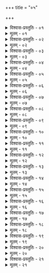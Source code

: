 +++
title = "०५"

+++


<details><summary>विश्वास-प्रस्तुतिः - ०१</summary>

०१  तपस्यम् अपोवगाहनम् ॥ [k: तपस्यम् अवगाहनम्]
</details>

<details><summary>मूलम् - ०१</summary>

०१  तपस्यम् अपोवगाहनम् ॥ [k: तपस्यम् अवगाहनम्]
</details>

<details><summary>विश्वास-प्रस्तुतिः - ०२</summary>

०२  देवतास् तर्पयित्वा पितृतर्पणम् ॥
</details>

<details><summary>मूलम् - ०२</summary>

०२  देवतास् तर्पयित्वा पितृतर्पणम् ॥
</details>

<details><summary>विश्वास-प्रस्तुतिः - ०३</summary>

०३  अनुतीर्थम् अप उत्सिञ्चति । ऊर्जं वहन्तीर् इति ॥ [k: उत्सिञ्चेद्]
</details>

<details><summary>मूलम् - ०३</summary>

०३  अनुतीर्थम् अप उत्सिञ्चति । ऊर्जं वहन्तीर् इति ॥ [k: उत्सिञ्चेद्]
</details>

<details><summary>विश्वास-प्रस्तुतिः - ०४</summary>

०४  अथाप्य् उदाहरन्ति ।  
स्रवन्तीष्व् अनिरुद्धासु त्रयो वर्णा द्विजातयः ।  
प्रातरुत्थाय कुर्वीरन्देवऋषिपितृतर्पणम् ॥ [k: प्रातरुत्थायाय]
</details>

<details><summary>मूलम् - ०४</summary>

०४  अथाप्य् उदाहरन्ति ।  
स्रवन्तीष्व् अनिरुद्धासु त्रयो वर्णा द्विजातयः ।  
प्रातरुत्थाय कुर्वीरन्देवऋषिपितृतर्पणम् ॥ [k: प्रातरुत्थायाय]
</details>

<details><summary>विश्वास-प्रस्तुतिः - ०५</summary>

०५  निरुद्धासु न कुर्वीरन्न् अंशभाक् तत्र सेतुकृत् ॥
</details>

<details><summary>मूलम् - ०५</summary>

०५  निरुद्धासु न कुर्वीरन्न् अंशभाक् तत्र सेतुकृत् ॥
</details>

<details><summary>विश्वास-प्रस्तुतिः - ०६</summary>

०६  तस्मात् परकृतान् सेतून् कूपांश् च परिवर्जयेद् इति ॥
</details>

<details><summary>मूलम् - ०६</summary>

०६  तस्मात् परकृतान् सेतून् कूपांश् च परिवर्जयेद् इति ॥
</details>

<details><summary>विश्वास-प्रस्तुतिः - ०७</summary>

०७  अथाप्य् उदाहरन्ति ।  
उद्धृत्य वापि त्रीन् पिण्डान् कुर्याद् आपत्सु नो सदा ।  
निरुद्धासु तु मृत्पिण्डान् कूपात् त्रीन् अब्घटांस् तथा ॥ इति ॥
</details>

<details><summary>मूलम् - ०७</summary>

०७  अथाप्य् उदाहरन्ति ।  
उद्धृत्य वापि त्रीन् पिण्डान् कुर्याद् आपत्सु नो सदा ।  
निरुद्धासु तु मृत्पिण्डान् कूपात् त्रीन् अब्घटांस् तथा ॥ इति ॥
</details>

<details><summary>विश्वास-प्रस्तुतिः - ०८</summary>

०८  बहुप्रतिग्राह्यस्याप्रतिग्राह्यस्य वा प्रतिगृह्यायाज्यं वायाजयित्वानाश्यान्नस्य वान्नम् अशित्वा तरत्समन्दीयं जपेद् इति ॥ [k: बहुप्रतिग्राह्यस्य प्रतिगृह्याप्रतिग्राह्यस्य वा]
</details>

<details><summary>मूलम् - ०८</summary>

०८  बहुप्रतिग्राह्यस्याप्रतिग्राह्यस्य वा प्रतिगृह्यायाज्यं वायाजयित्वानाश्यान्नस्य वान्नम् अशित्वा तरत्समन्दीयं जपेद् इति ॥ [k: बहुप्रतिग्राह्यस्य प्रतिगृह्याप्रतिग्राह्यस्य वा]
</details>

<details><summary>विश्वास-प्रस्तुतिः - ०९</summary>

०९  अथाप्य् उदाहरन्ति ।  
गुरुसंकरिणश् चैव शिष्यसंकरिणश् च ये ।  
आहारमन्त्रसंकीर्णा दीर्घं तम उपासते ॥ इति ॥
</details>

<details><summary>मूलम् - ०९</summary>

०९  अथाप्य् उदाहरन्ति ।  
गुरुसंकरिणश् चैव शिष्यसंकरिणश् च ये ।  
आहारमन्त्रसंकीर्णा दीर्घं तम उपासते ॥ इति ॥
</details>

<details><summary>विश्वास-प्रस्तुतिः - १०</summary>

१०  अथ स्नातकव्रतानि ॥
</details>

<details><summary>मूलम् - १०</summary>

१०  अथ स्नातकव्रतानि ॥
</details>

<details><summary>विश्वास-प्रस्तुतिः - ११</summary>

११  सायं प्रातर् यद् अशनीयं स्यात् तेनान्नेन वैश्वदेवंबलिम् उपहृत्य ब्राह्मणक्षत्रियविट्शूद्रान् अभ्यागतान् यथाशक्तिपूजयेत् ॥
</details>

<details><summary>मूलम् - ११</summary>

११  सायं प्रातर् यद् अशनीयं स्यात् तेनान्नेन वैश्वदेवंबलिम् उपहृत्य ब्राह्मणक्षत्रियविट्शूद्रान् अभ्यागतान् यथाशक्तिपूजयेत् ॥
</details>

<details><summary>विश्वास-प्रस्तुतिः - १२</summary>

१२  यदि बहूनां न शक्नुयाद् एकस्मै गुणवते दद्यात् ॥
</details>

<details><summary>मूलम् - १२</summary>

१२  यदि बहूनां न शक्नुयाद् एकस्मै गुणवते दद्यात् ॥
</details>

<details><summary>विश्वास-प्रस्तुतिः - १३</summary>

१३  यो वा प्रथमम् उपगतः स्यात् ॥ [k: उपागतः]
</details>

<details><summary>मूलम् - १३</summary>

१३  यो वा प्रथमम् उपगतः स्यात् ॥ [k: उपागतः]
</details>

<details><summary>विश्वास-प्रस्तुतिः - १४</summary>

१४  शूद्रश् चेद् आगतस् तं कर्मणि नियुञ्ज्यात् ॥
</details>

<details><summary>मूलम् - १४</summary>

१४  शूद्रश् चेद् आगतस् तं कर्मणि नियुञ्ज्यात् ॥
</details>

<details><summary>विश्वास-प्रस्तुतिः - १५</summary>

१५  श्रोत्रियाय वाग्रं दद्यात् ॥
</details>

<details><summary>मूलम् - १५</summary>

१५  श्रोत्रियाय वाग्रं दद्यात् ॥
</details>

<details><summary>विश्वास-प्रस्तुतिः - १६</summary>

१६  ये नित्या भाक्तिकाः स्युस् तेषामनुपरोधेन संविभागो विहितः ॥ [k: नित्याभक्तिकास्]
</details>

<details><summary>मूलम् - १६</summary>

१६  ये नित्या भाक्तिकाः स्युस् तेषामनुपरोधेन संविभागो विहितः ॥ [k: नित्याभक्तिकास्]
</details>

<details><summary>विश्वास-प्रस्तुतिः - १७</summary>

१७  न त्व् एव कदाचिद् अदत्त्वा भुञ्जीत ॥
</details>

<details><summary>मूलम् - १७</summary>

१७  न त्व् एव कदाचिद् अदत्त्वा भुञ्जीत ॥
</details>

<details><summary>विश्वास-प्रस्तुतिः - १८</summary>

१८  अथाप्य् अत्रान्नगीतौ श्लोकाव् उदाहरन्ति ।  
यो माम् अदत्त्वा पितृदेवताभ्योभृत्यातिथीनां च सुहृग्जनस्य ।  
संपन्नम् अश्नन् विषम् अत्ति मोहात् तम् अद्म्य् अहं तस्य चमृत्युर् अस्मि ॥  
हुताग्निहोत्रः कृतवैश्वदेवः पूज्यातिथीन् भृत्यजनावशिष्टम् ।  
तुष्टः शुचिः श्रद्दधद् अत्ति यो मां तस्यामृतं स्यांस च मां भुनक्ति [k: भुनक्तीति] ॥
</details>

<details><summary>मूलम् - १८</summary>

१८  अथाप्य् अत्रान्नगीतौ श्लोकाव् उदाहरन्ति ।  
यो माम् अदत्त्वा पितृदेवताभ्योभृत्यातिथीनां च सुहृग्जनस्य ।  
संपन्नम् अश्नन् विषम् अत्ति मोहात् तम् अद्म्य् अहं तस्य चमृत्युर् अस्मि ॥  
हुताग्निहोत्रः कृतवैश्वदेवः पूज्यातिथीन् भृत्यजनावशिष्टम् ।  
तुष्टः शुचिः श्रद्दधद् अत्ति यो मां तस्यामृतं स्यांस च मां भुनक्ति [k: भुनक्तीति] ॥
</details>

<details><summary>विश्वास-प्रस्तुतिः - १९</summary>

१९  सुब्राह्मणश्रोत्रियवेदपारगेभ्योगुर्वर्थनिवेशाउषधार्थवृत्तिक्षीणयक्ष्यमाणाध्ययनाध्वसंयोगवैश्वजितेषु द्रव्यसंविभागो यथाशक्ति कार्यो बहिर्वेदिभिक्षमाणेषु ॥
</details>

<details><summary>मूलम् - १९</summary>

१९  सुब्राह्मणश्रोत्रियवेदपारगेभ्योगुर्वर्थनिवेशाउषधार्थवृत्तिक्षीणयक्ष्यमाणाध्ययनाध्वसंयोगवैश्वजितेषु द्रव्यसंविभागो यथाशक्ति कार्यो बहिर्वेदिभिक्षमाणेषु ॥
</details>

<details><summary>विश्वास-प्रस्तुतिः - २०</summary>

२०  कृतान्नम् इतरेषु ॥
</details>

<details><summary>मूलम् - २०</summary>

२०  कृतान्नम् इतरेषु ॥
</details>

<details><summary>विश्वास-प्रस्तुतिः - २१</summary>

२१  सुप्रक्षालितपादपाणिर् आचान्तः शुचौ संवृते देशे ऽन्नमुपहृतम् उपसंगृह्य कामक्रोधद्रोहलोभमोहान् अपहत्य सर्वाभिरङ्गुलीभिः शब्दम् अकुर्वन् प्राश्नीयात् ॥
</details>

<details><summary>मूलम् - २१</summary>

२१  सुप्रक्षालितपादपाणिर् आचान्तः शुचौ संवृते देशे ऽन्नमुपहृतम् उपसंगृह्य कामक्रोधद्रोहलोभमोहान् अपहत्य सर्वाभिरङ्गुलीभिः शब्दम् अकुर्वन् प्राश्नीयात् ॥
</details>
